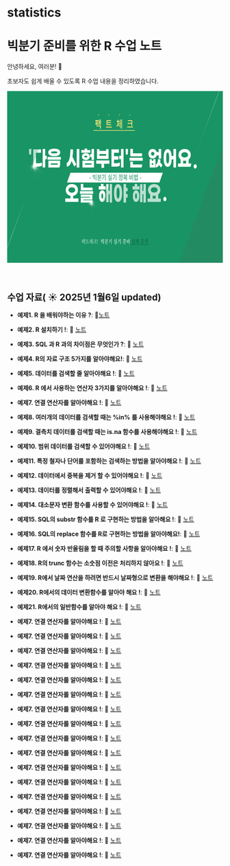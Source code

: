# statistics

 # 빅분기 준비를 위한 R 수업 노트

안녕하세요, 여러분!  🌟

초보자도 쉽게 배울 수 있도록 R 수업 내용을 정리하였습니다.

<img src="https://github.com/oracleyu01/R_class/blob/main/R%20%EC%88%98%EC%97%852.png" width="600" height="400">

&nbsp;

## 수업 자료( ☀️ 2025년 1월6일 updated)


- **예제1. R 을 배워야하는 이유 ?**:  📄[노트]()
  &nbsp;
  
- **예제2. R 설치하기 !**: 📄 [노트]()

- **예제3. SQL 과 R 과의 차이점은 무엇인가 ?**: 📄 [노트]()

- **예제4. R의 자료 구조 5가지를 알아야해요!**: 📄 [노트]()

- **예제5. 데이터를 검색할 줄 알아야해요 !**: 📄 [노트]()

- **예제6. R 에서 사용하는 연산자 3가지를 알아야해요 !**: 📄 [노트]()

- **예제7. 연결 연산자를 알아야해요 !**: 📄 [노트]()

- **예제8. 여러개의 데이터를 검색할 때는 %in% 를 사용해야해요 !**: 📄 [노트]()

- **예제9. 결측치 데이터를 검색할 때는 is.na 함수를 사용해야해요 !**: 📄 [노트]()

- **예제10. 범위 데이터를 검색할 수 있어야해요 !**: 📄 [노트]()

- **예제11. 특정 철자나 단어를 포함하는 검색하는 방법을 알아야해요 !**: 📄 [노트]()

- **예제12. 데이터에서 중복을 제거 할 수 있어야해요 !**: 📄 [노트]()

- **예제13. 데이터를 정렬해서 출력할 수 있어야해요 !**: 📄 [노트]()

- **예제14. 대소문자 변환 함수를 사용할 수 있어야해요 !**: 📄 [노트]()

- **예제15. SQL의 substr 함수를 R 로 구현하는 방법을 알아해요 !**: 📄 [노트]()

- **예제16. SQL의 replace 함수를 R로 구현하는 방법을 알아야해요!**: 📄 [노트]()

- **예제17. R 에서 숫자 반올림을 할 때 주의할 사항을 알아야해요 !**: 📄 [노트]()

- **예제18. R의 trunc 함수는 소숫점 이전은 처리하지 않아요 !**: 📄 [노트]()

- **예제19. R에서 날짜 연산을 하려면 반드시 날짜형으로 변환을 해야해요 !**: 📄 [노트]()

- **예제20. R에서의 데이터 변환함수를 알아야 해요 !**: 📄 [노트]()

- **예제21. R에서의 일반함수를 알아야 해요 !**: 📄 [노트]()

- **예제7. 연결 연산자를 알아야해요 !**: 📄 [노트]( )

- **예제7. 연결 연산자를 알아야해요 !**: 📄 [노트]( )

- **예제7. 연결 연산자를 알아야해요 !**: 📄 [노트]( )

- **예제7. 연결 연산자를 알아야해요 !**: 📄 [노트]( )

- **예제7. 연결 연산자를 알아야해요 !**: 📄 [노트]( )

- **예제7. 연결 연산자를 알아야해요 !**: 📄 [노트]( )

- **예제7. 연결 연산자를 알아야해요 !**: 📄 [노트]( )

- **예제7. 연결 연산자를 알아야해요 !**: 📄 [노트]( )

- **예제7. 연결 연산자를 알아야해요 !**: 📄 [노트]( )

- **예제7. 연결 연산자를 알아야해요 !**: 📄 [노트]( )

- **예제7. 연결 연산자를 알아야해요 !**: 📄 [노트]( )

- **예제7. 연결 연산자를 알아야해요 !**: 📄 [노트]( )

- **예제7. 연결 연산자를 알아야해요 !**: 📄 [노트]( )

- **예제7. 연결 연산자를 알아야해요 !**: 📄 [노트]( )

- **예제7. 연결 연산자를 알아야해요 !**: 📄 [노트]( )

- **예제7. 연결 연산자를 알아야해요 !**: 📄 [노트]( )

- **예제7. 연결 연산자를 알아야해요 !**: 📄 [노트]( )




